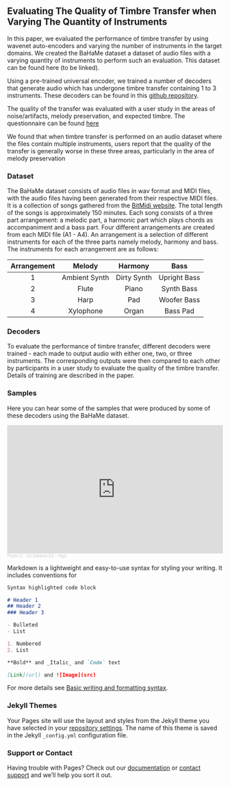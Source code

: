 ## Evaluating The Quality of Timbre Transfer when Varying The Quantity of Instruments

In this paper, we evaluated the performance of timbre transfer by using wavenet auto-encoders and varying the number of instruments in the target domains. We created the BaHaMe dataset a dataset of audio files with a varying quantity of instruments to perform such an evaluation. This dataset can be found here (to be linked).

Using a pre-trained universal encoder, we trained a number of decoders that generate audio which has undergone timbre transfer containing 1 to 3 instruments. These decoders can be found in this [github repository](https://github.com/pjcasas29/Timbre-Transfer-Evaluation/tree/main/Decoders). 

The quality of the transfer was evaluated with a user study in the areas of noise/artifacts, melody preservation, and expected timbre. The questionnaire can be found [here](https://www.jotform.com/form/211346363725050)

We found that when timbre transfer is performed on an audio dataset where the files contain multiple instruments, users report that the quality of the transfer is generally worse in these three areas, particularly in the area of melody preservation

### Dataset

The BaHaMe dataset consists of audio files in wav format and MIDI files, with the audio files having been generated from their respective MIDI files. It is a collection of songs gathered from the [BitMidi website](https://bitmidi.com/). The total length of the songs is approximately 150 minutes. Each song consists of a three part arrangement: a melodic part, a harmonic part which plays chords as accompaniment and a bass part. Four different arrangements are created from each MIDI file (A1 - A4). An arrangement is a selection of different instruments for each of the three parts namely melody, harmony and bass. The instruments for each arrangement are as follows:

| **Arrangement** |   **Melody**  | **Harmony** |   **Bass**   |
|:---------------:|:-------------:|:-----------:|:------------:|
|        1        | Ambient Synth | Dirty Synth | Upright Bass |
|        2        | Flute         | Piano       | Synth Bass   |
|        3        | Harp          | Pad         | Woofer Bass  |
|        4        | Xylophone     | Organ       | Bass Pad     |

### Decoders

To evaluate the performance of timbre transfer, different decoders were trained - each made to output audio with either one, two, or three instruments. The corresponding outputs were then compared to each other by participants in a user study to evaluate the quality of the timbre transfer. Details of training are described in the paper. 



### Samples

Here you can hear some of the samples that were produced by some of these decoders using the BaHaMe dataset. 

<iframe width="100%" height="300" scrolling="no" frameborder="no" allow="autoplay" src="https://w.soundcloud.com/player/?url=https%3A//api.soundcloud.com/tracks/1114668547&color=%23ff5500&auto_play=false&hide_related=false&show_comments=true&show_user=true&show_reposts=false&show_teaser=true&visual=true"></iframe><div style="font-size: 10px; color: #cccccc;line-break: anywhere;word-break: normal;overflow: hidden;white-space: nowrap;text-overflow: ellipsis; font-family: Interstate,Lucida Grande,Lucida Sans Unicode,Lucida Sans,Garuda,Verdana,Tahoma,sans-serif;font-weight: 100;"><a href="https://soundcloud.com/pjcasas29" title="Pedro C" target="_blank" style="color: #cccccc; text-decoration: none;">Pedro C</a> · <a href="https://soundcloud.com/pjcasas29/10-dataset-d2-high" title="10 Dataset D2 - High" target="_blank" style="color: #cccccc; text-decoration: none;">10 Dataset D2 - High</a></div>
 
Markdown is a lightweight and easy-to-use syntax for styling your writing. It includes conventions for

```markdown
Syntax highlighted code block

# Header 1
## Header 2
### Header 3

- Bulleted
- List

1. Numbered
2. List

**Bold** and _Italic_ and `Code` text

[Link](url) and ![Image](src)
```

For more details see [Basic writing and formatting syntax](https://docs.github.com/en/github/writing-on-github/getting-started-with-writing-and-formatting-on-github/basic-writing-and-formatting-syntax).

### Jekyll Themes

Your Pages site will use the layout and styles from the Jekyll theme you have selected in your [repository settings](https://github.com/pjcasas29/Timbre-Transfer-Evaluation/settings/pages). The name of this theme is saved in the Jekyll `_config.yml` configuration file.

### Support or Contact

Having trouble with Pages? Check out our [documentation](https://docs.github.com/categories/github-pages-basics/) or [contact support](https://support.github.com/contact) and we’ll help you sort it out.
